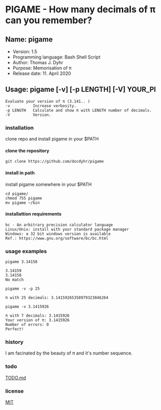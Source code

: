 # PIGAME - How many decimals of π can you remember?

## Name: pigame

* Version: 1.5
* Programming language: Bash Shell Script
* Author: Thomas J. Dyhr
* Purpose: Memorisation of π
* Release date: 11. April 2020
  
## Usage:  pigame [-v] [-p LENGTH] [-V] YOUR_PI

    Evaluate your version of π (3.141.. )
    -v          Increase verbosity.
    -p LENGTH   Calculate and show π with LENGTH number of decimals.
    -V          Version.

### installation

clone repo and install pigame in your $PATH

#### clone the repository

```shell
git clone https://github.com/docdyhr/pigame
```

#### install in path

install pigame somewhere in your $PATH

```shell
cd pigame/
chmod 755 pigame
mv pigame ~/bin
```

#### installattion requirements

    bc - An arbitrary precision calculator language  
    Linux/Unix: install with your standard package manager
    Windows: a 32 bit windows version is available  
    Ref.: https://www.gnu.org/software/bc/bc.html  

### usage examples

```shell
pigame 3.14158
```

```shell
3.14159  
3.14158  
No match  
```

```shell
pigame -v -p 25 
```

```shell
π with 25 decimals: 3.14159265358979323846264
```

```shell
pigame -v 3.1415926
```

```shell
π with 7 decimals: 3.1415926  
Your version of π: 3.1415926  
Number of errors: 0  
Perfect!  
```

### history

I am facinated by the beauty of π and it's number sequence.

### todo

[TODO.md](https://github.com/docdyhr/pigame/blob/master/TODO.md)

### license

[MIT](https://github.com/docdyhr/pigame/blob/master/LICENSE)
